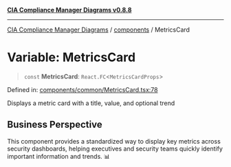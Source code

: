 [**CIA Compliance Manager Diagrams v0.8.8**](../../README.md)

***

[CIA Compliance Manager Diagrams](../../modules.md) / [components](../README.md) / MetricsCard

# Variable: MetricsCard

> `const` **MetricsCard**: `React.FC`\<`MetricsCardProps`\>

Defined in: [components/common/MetricsCard.tsx:78](https://github.com/Hack23/cia-compliance-manager/blob/283c1f3ddf6c7084b20c21176cda3bc5166ffcb9/src/components/common/MetricsCard.tsx#L78)

Displays a metric card with a title, value, and optional trend

## Business Perspective

This component provides a standardized way to display key metrics
across security dashboards, helping executives and security teams
quickly identify important information and trends. 📊
